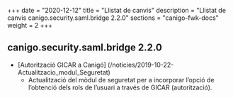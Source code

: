 +++
date        = "2020-12-12"
title       = "Llistat de canvis"
description = "Llistat de canvis canigo.security.saml.bridge 2.2.0"
sections    = "canigo-fwk-docs"
weight		= 2
+++

## canigo.security.saml.bridge 2.2.0

- [Autorització GICAR a Canigó] (/noticies/2019-10-22-Actualitzacio_modul_Seguretat)
   - Actualització del mòdul de seguretat per a incorporar l’opció de l’obtenció dels rols
   de l’usuari a través de GICAR (autorització).
